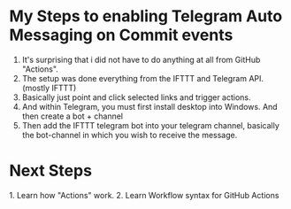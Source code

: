 <h1>My Steps to enabling Telegram Auto Messaging on Commit events</h1>

1. It's surprising that i did not have to do anything at all from GitHub "Actions".
2. The setup was done everything from the IFTTT and Telegram API. (mostly IFTTT)
3. Basically just point and click selected links and trigger actions.
4. And within Telegram, you must first install desktop into Windows. And then create a bot + channel
5. Then add the IFTTT telegram bot into your telegram channel, basically the bot-channel in which you wish to receive the message.


<h1> Next Steps </h1>
1. Learn how "Actions" work. 
2. Learn Workflow syntax for GitHub Actions



